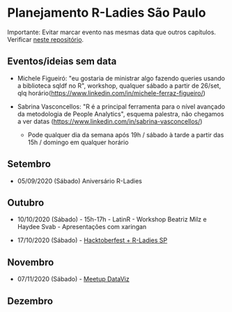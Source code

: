 # Planejamento R-Ladies São Paulo

Importante: Evitar marcar evento nas mesmas data que outros capítulos. Verificar [neste repositório](https://github.com/R-Ladies-Sao-Paulo/RLadies-Brasil).

## Eventos/ideias sem data 



-   Michele Figueiró: "eu gostaria de ministrar algo fazendo queries usando a biblioteca sqldf no R", workshop, qualquer sábado a partir de 26/set, qlq horário(https://www.linkedin.com/in/michele-ferraz-figueiro/)

- Sabrina Vasconcellos: "R é a principal ferramenta para o nível avançado da metodologia de People Analytics", esquema palestra, não chegamos a ver datas (https://www.linkedin.com/in/sabrina-vasconcellos/)
  - Pode qualquer dia da semana após 19h / sábado à tarde a partir das 15h / domingo em qualquer horário

## Setembro

- 05/09/2020 (Sábado) Aniversário R-Ladies

## Outubro

- 10/10/2020 (Sábado) - 15h-17h - LatinR - Workshop Beatriz Milz e Haydee Svab - Apresentações com xaringan

- 17/10/2020 (Sábado) - [Hacktoberfest + R-Ladies SP](https://organize.mlh.io/participants/events/4200-r-ladies-sao-paulo-hacktoberfest-meetup-online) 

## Novembro

- 07/11/2020 (Sábado) - [Meetup DataViz](https://github.com/R-Ladies-Sao-Paulo/2020-R-LadiesSP-DataViz/projects/1)

## Dezembro
